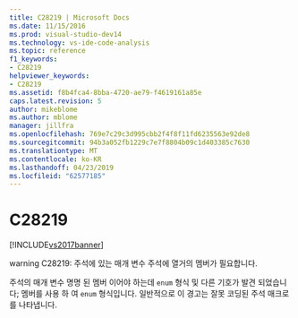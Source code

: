 ```yaml
---
title: C28219 | Microsoft Docs
ms.date: 11/15/2016
ms.prod: visual-studio-dev14
ms.technology: vs-ide-code-analysis
ms.topic: reference
f1_keywords:
- C28219
helpviewer_keywords:
- C28219
ms.assetid: f8b4fca4-8bba-4720-ae79-f4619161a85e
caps.latest.revision: 5
author: mikeblome
ms.author: mblome
manager: jillfra
ms.openlocfilehash: 769e7c29c3d995cbb2f4f8f11fd6235563e92de8
ms.sourcegitcommit: 94b3a052fb1229c7e7f8804b09c1d403385c7630
ms.translationtype: MT
ms.contentlocale: ko-KR
ms.lasthandoff: 04/23/2019
ms.locfileid: "62577185"
---
```

# <a name="c28219"></a>C28219
[!INCLUDE[vs2017banner](../includes/vs2017banner.md)]

warning C28219: 주석에 있는 매개 변수 주석에 열거의 멤버가 필요합니다.  
  
 주석의 매개 변수 명명 된 멤버 이어야 하는데 `enum` 형식 및 다른 기호가 발견 되었습니다; 멤버를 사용 하 여 `enum` 형식입니다. 일반적으로 이 경고는 잘못 코딩된 주석 매크로를 나타냅니다.

